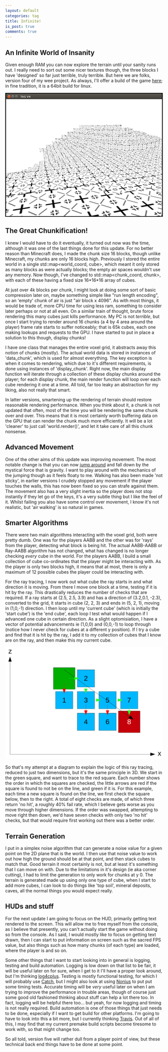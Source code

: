 ```yaml
---
layout: default
categories: tag
title: Infinite!
is_post: true
comments: true
---
```


## An Infinite World of Insanity

Given enough RAM you can now explore the terrain until your sanity runs out.
I really need to sort out some nicer textures though, the three blocks I have 'designed' so far just terrible, truly terrible. 
But here we are folks, version four of my wee project. 
As always, I'll offer a build of the game [here](/downloads/tag/TAGDV4); 
in fine tradition, it is a 64bit build for linux.

![Sample of V4](/images/tag/v4/sample.png)

## The Great Chunkification!

I knew I would have to do it eventually, it turned out now was the time, although it was one of the last things done for this update.
For no better reason than Minecraft does, I made the chunk size 16 blocks, though unlike Minecraft, my chunks are only 16 blocks high. 
Previously I stored the entire world in a single std::map<world_coord, cube>, which meant it only stored as many blocks as were actually blocks;
the empty air spaces wouldn't use any memory.
Now though, I've changed to std::map<chunk_coord, chunk>, with each of these having a fixed size 16\*16\*16 array of cubes. 

At just over 4k blocks per chunk, I might look at doing some sort of basic compression later on, maybe something simple like "run length encoding", so an 'empty' chunk of air is just "air block x 4096".
As with most things, it would be trade of, more CPU time for using less ram, something to consider later perhaps or not at all even.
On a similar train of thought, brute force rendering this many cubes just kills performance. 
My PC is not *terrible*, but once I start trying to render around 16 chunks (a 4 by 4 area around the player) frame rate starts to suffer noticeably; 
that is 65k cubes, each one making lookups and requests to the GPU.
I have started to put in place a solution to this though, display chunks!

I have one class that manages the entire voxel grid, it abstracts away this notion of chunks (mostly).
The actual world data is stored in instances of 'data_chunk', which is used for almost everything. 
The key exception is when it comes to rendering, which due to it's different requirements, is done using instances of 'display_chunk'. 
Right now, the main display function will iterate through a collection of these display chunks around the player; 
for each display chunk, the main render function will loop over each cube rendering it one at a time.
All told, far too leaky an abstraction for my liking, also not really that smart. 

In latter versions, smartening up the rendering of terrain should restore reasonable rendering performance. 
When you think about it, a chunk is not updated that often, most of the time you will be rendering the same chunk over and over. 
This means that it is most certainly worth buffering data on the GPU that can render the chunk much more efficiently. 
It will be a lot 'cleaner' to just call 'world.render()', and let it take care of all this chunk nonsense. 

## Advanced Movement 

One of the other aims of this update was improving movement. 
The most notable change is that you can now [jump around](https://www.youtube.com/watch?v=KZaz7OqyTHQ) and fall down by the mystical force that is gravity. 
I want to play around with the mechanics of the jumping though as it feels floaty to me. 
Walking has also been made 'not sticky', in earlier versions I crudely stopped any movement if the player touches the walls, this has now been fixed so you can strafe against them.
The movement also has a very slight inertia so the player does not stop instantly if they let go of the keys, it's a very subtle thing but I like the feel of it. 
Whilst failing you also have some control over movement, I know it's not realistic, but 'air walking' is so natural in games.

## Smarter Algorithms 

There were two main algorithms interacting with the voxel grid, both were pretty dumb. 
One was for the players AABB and the other was for 'rays' from the player, detecting what block is being hit. 
The actual AABB-AABB or Ray-AABB algorithm has not changed, what has changed is no longer checking *every* cube in the world. 
For the players AABB, I build a small collection of cube co-ordinates that the player might be interacting with.
As the player is only two blocks high, it means that at most, there is only a maximum of 12 possible cubes the player could be interacting with. 

For the ray tracing, I now work out what cube the ray starts in and what direction it is moving. 
From there I move one block at a time, testing if it is hit by the ray. 
This drastically reduces the number of checks that are required.
If a ray starts at (2.5, 2.5, 3.9) and has a direction of (3.2,0.1, -2.3), converted to the grid, it starts in cube (2, 2, 3) and ends in (5, 2, 1), moving in (1,0,-1) direction.
I then loop until my 'current cube' (which is initially the 'start cube') is the 'end cube', each loop I test what would happen if I advanced one cube in certain direction.
As a slight optomisiation, I have a vector of potential advancements ie (1,0,0) and (0,0,-1) to loop through (notice how I never check for cubes at a different y position). 
If I try a cube and find that it is hit by the ray, I add it to my collection of cubes that I know are on the ray, and then make this my current cube.


![Diagram of the ray tracing](/images/tag/v4/raytrace.png)

So that's my attempt at a diagram to explain the logic of this ray tracing, reduced to just two dimensions, but it's the same principle in 3D. 
We start in the green square, and want to trace to the red square. 
Each number shows the order in which the squares are checked, the little arrows are red if the square is found to not be on the line, and green if it is. 
For this example, each time a new square is found on the line, we first check the square below, then to the right. 
A total of eight checks are made, of which three return 'no hit', a roughly 40% fail rate, which I believe gets worse as you move through higher dimensions. 
If the order was swapped, attempting to move right then down, we'd have seven checks with only two 'no hit' checks, but that would require first working out there was a better order. 

## Terrain Generation 

I put in a simplex noise algorithm that can generate a noise value for a given point on the 2D plane that is the world. 
I then use that noise value to work out how high the ground should be at that point, and then stack cubes to match that. 
Good terrain it most certainly is not, but at least it's something that I can move on with. 
Due to the limitations in it's design (ie aka corner cutting), I had to limit the generation to only work for chunks at y 0. 
The terrain is generated made up using only one type of cube, when I start to add more cubes, I can look to do things like 'top soil', mineral deposits, caves, all the normal things you would expect really. 

## HUDs and stuff

For the next update I am going to focus on the HUD, primarily getting text rendered to the screen. 
This will allow me to free myself from the console, as I believe that presently, you can't actually start the game without doing so from the console. 
As I said, I would mostly like to focus on getting text drawn, then I can start to put information on screen such as the sacred FPS value, but also things such as how many chunks (of each type) are loaded, where the player is and so on.

Some other things that I want to start looking into in general is logging, testing and build automation. 
Logging is low down on that list to be fair, it will be useful later on for sure, when I get to it I'll have a proper look around, but I'm thinking [log4cplus](http://sourceforge.net/p/log4cplus/wiki/Home/).
Testing is mostly functional testing, for which I will probably use [Catch](https://github.com/philsquared/Catch), but I might also look at using [Nonius](https://github.com/rmartinho/nonius) to put put some timing tests. 
Accurate timing will be *very* useful later on when I  am trying to improve the performance in trouble areas, though of course just some good old fashioned thinking about stuff can help a lot there too.
In fact, logging will be helpful there too... but yeah, for now logging and timing is not really required. 
Build automation is one of those things that just needs to be done, especially if I want to get build for other platforms. 
I'm going to have to look into this a bit more, but I currently thinking [Travis](https://travis-ci.org/).
Out of all of this, I may find that my current premake build scripts become tiresome to work with, so that might change too.

So all told, version five will rather dull from a player point of view, but these technical back end things have to be done at some point. 
